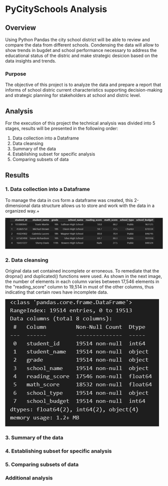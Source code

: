 # PyCitySchools Analysis
## Overview
Using Python Pandas the city school district will be able to review and compare the data from different schools. Condensing the data will allow to show trends in bugdet and school performance necessary to address the educational status of the distric and make strategic desicion based on the data insights and trends.

### Purpose
The objective of this project is to analyze the data and prepare a report that informs of school distric current characteristics supporting decision-making and strategic planning for stakeholders at school and distric level.

## Analysis
For the execution of this project the technical analysis was divided into 5 stages, results will be presented in the following order:
1. Data collection into a Dataframe
2. Data cleansing
3. Summary of the data
4. Establishing subset for specific analysis
5. Comparing subsets of data

## Results
### 1. Data collection into a Dataframe
To manage the data in cvs form a dataframe was created, this 2-dimensional data structure allows us to store and work with the data in a organized way.+

![Dataframe_1](https://github.com/Li11iana/PyCitySchools/blob/main/Resources/Images/Dataframe_1.png)
### 2. Data cleansing
Original data set contained incomplete or erroneous. To remediate that the dropna() and duplicated() functions were used. 
As shown in the next image, the number of elements in each column varies between 17,546 elements in the "reading_score" column to 19,514 in must of the other columns, thus indicating that certain rows have incomplete data.

![Missing_data_1](https://github.com/Li11iana/PyCitySchools/blob/main/Resources/Images/Missing_data_1.png)
### 3. Summary of the data
### 4. Establishing subset for specific analysis
### 5. Comparing subsets of data

### Additional analysis


